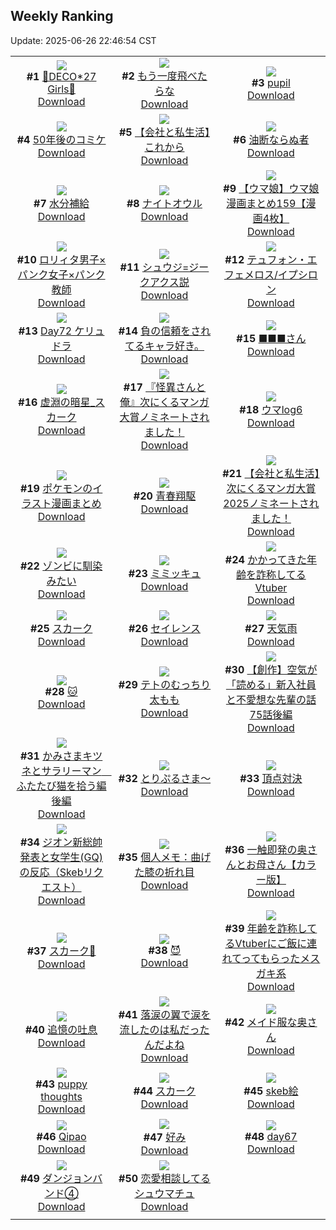 ## Weekly Ranking
Update: 2025-06-26 22:46:54 CST

|      |      |      |
| :----: | :----: | :----: |
| ![](https://i.pixiv.re/c/240x480/img-master/img/2025/06/20/00/00/12/131749513_p0_master1200.jpg)<br>**#1** [💜DECO*27 Girls🩷](https://www.pixiv.net/artworks/131749513)<br>[Download](https://i.pixiv.re/img-original/img/2025/06/20/00/00/12/131749513_p0.jpg) | ![](https://i.pixiv.re/c/240x480/img-master/img/2025/06/20/07/30/04/131758416_p0_master1200.jpg)<br>**#2** [もう一度飛べたらな](https://www.pixiv.net/artworks/131758416)<br>[Download](https://i.pixiv.re/img-original/img/2025/06/20/07/30/04/131758416_p0.jpg) | ![](https://i.pixiv.re/c/240x480/img-master/img/2025/06/19/00/00/11/131715282_p0_master1200.jpg)<br>**#3** [pupil](https://www.pixiv.net/artworks/131715282)<br>[Download](https://i.pixiv.re/img-original/img/2025/06/19/00/00/11/131715282_p0.jpg) |
| ![](https://i.pixiv.re/c/240x480/img-master/img/2025/06/22/03/58/06/131799736_p0_master1200.jpg)<br>**#4** [50年後のコミケ](https://www.pixiv.net/artworks/131799736)<br>[Download](https://i.pixiv.re/img-original/img/2025/06/22/03/58/06/131799736_p0.jpg) | ![](https://i.pixiv.re/c/240x480/img-master/img/2025/06/20/12/00/25/131762792_p0_master1200.jpg)<br>**#5** [【会社と私生活】これから](https://www.pixiv.net/artworks/131762792)<br>[Download](https://i.pixiv.re/img-original/img/2025/06/20/12/00/25/131762792_p0.jpg) | ![](https://i.pixiv.re/c/240x480/img-master/img/2025/06/20/19/40/27/131773585_p0_master1200.jpg)<br>**#6** [油断ならぬ者](https://www.pixiv.net/artworks/131773585)<br>[Download](https://i.pixiv.re/img-original/img/2025/06/20/19/40/27/131773585_p0.jpg) |
| ![](https://i.pixiv.re/c/240x480/img-master/img/2025/06/19/20/30/01/131740799_p0_master1200.jpg)<br>**#7** [水分補給](https://www.pixiv.net/artworks/131740799)<br>[Download](https://i.pixiv.re/img-original/img/2025/06/19/20/30/01/131740799_p0.png) | ![](https://i.pixiv.re/c/240x480/img-master/img/2025/06/20/07/02/14/131757972_p0_master1200.jpg)<br>**#8** [ナイトオウル](https://www.pixiv.net/artworks/131757972)<br>[Download](https://i.pixiv.re/img-original/img/2025/06/20/07/02/14/131757972_p0.jpg) | ![](https://i.pixiv.re/c/240x480/img-master/img/2025/06/20/00/00/31/131749649_p0_master1200.jpg)<br>**#9** [【ウマ娘】ウマ娘漫画まとめ159【漫画4枚】](https://www.pixiv.net/artworks/131749649)<br>[Download](https://i.pixiv.re/img-original/img/2025/06/20/00/00/31/131749649_p0.jpg) |
| ![](https://i.pixiv.re/c/240x480/img-master/img/2025/06/20/11/30/09/131762213_p0_master1200.jpg)<br>**#10** [ロリィタ男子×パンク女子×パンク教師](https://www.pixiv.net/artworks/131762213)<br>[Download](https://i.pixiv.re/img-original/img/2025/06/20/11/30/09/131762213_p0.jpg) | ![](https://i.pixiv.re/c/240x480/img-master/img/2025/06/20/00/00/03/131749449_p0_master1200.jpg)<br>**#11** [シュウジ=ジークアクス説](https://www.pixiv.net/artworks/131749449)<br>[Download](https://i.pixiv.re/img-original/img/2025/06/20/00/00/03/131749449_p0.png) | ![](https://i.pixiv.re/c/240x480/img-master/img/2025/06/20/00/00/22/131749597_p0_master1200.jpg)<br>**#12** [テュフォン・エフェメロス/イプシロン](https://www.pixiv.net/artworks/131749597)<br>[Download](https://i.pixiv.re/img-original/img/2025/06/20/00/00/22/131749597_p0.jpg) |
| ![](https://i.pixiv.re/c/240x480/img-master/img/2025/06/20/00/00/18/131749572_p0_master1200.jpg)<br>**#13** [Day72 ケリュドラ](https://www.pixiv.net/artworks/131749572)<br>[Download](https://i.pixiv.re/img-original/img/2025/06/20/00/00/18/131749572_p0.jpg) | ![](https://i.pixiv.re/c/240x480/img-master/img/2025/06/20/09/01/31/131747432_p0_master1200.jpg)<br>**#14** [負の信頼をされてるキャラ好き。](https://www.pixiv.net/artworks/131747432)<br>[Download](https://i.pixiv.re/img-original/img/2025/06/20/09/01/31/131747432_p0.jpg) | ![](https://i.pixiv.re/c/240x480/img-master/img/2025/06/20/11/12/32/131761930_p0_master1200.jpg)<br>**#15** [■■■さん](https://www.pixiv.net/artworks/131761930)<br>[Download](https://i.pixiv.re/img-original/img/2025/06/20/11/12/32/131761930_p0.jpg) |
| ![](https://i.pixiv.re/c/240x480/img-master/img/2025/06/19/00/19/08/131716466_p0_master1200.jpg)<br>**#16** [虚淵の暗星_スカーク](https://www.pixiv.net/artworks/131716466)<br>[Download](https://i.pixiv.re/img-original/img/2025/06/19/00/19/08/131716466_p0.png) | ![](https://i.pixiv.re/c/240x480/img-master/img/2025/06/20/20/34/36/131775663_p0_master1200.jpg)<br>**#17** [『怪異さんと俺』次にくるマンガ大賞ノミネートされました！](https://www.pixiv.net/artworks/131775663)<br>[Download](https://i.pixiv.re/img-original/img/2025/06/20/20/34/36/131775663_p0.jpg) | ![](https://i.pixiv.re/c/240x480/img-master/img/2025/06/20/09/36/10/131760405_p0_master1200.jpg)<br>**#18** [ウマlog6](https://www.pixiv.net/artworks/131760405)<br>[Download](https://i.pixiv.re/img-original/img/2025/06/20/09/36/10/131760405_p0.jpg) |
| ![](https://i.pixiv.re/c/240x480/img-master/img/2025/06/20/00/01/03/131749768_p0_master1200.jpg)<br>**#19** [ポケモンのイラスト漫画まとめ](https://www.pixiv.net/artworks/131749768)<br>[Download](https://i.pixiv.re/img-original/img/2025/06/20/00/01/03/131749768_p0.jpg) | ![](https://i.pixiv.re/c/240x480/img-master/img/2025/06/20/19/36/17/131773449_p0_master1200.jpg)<br>**#20** [青春翔駆](https://www.pixiv.net/artworks/131773449)<br>[Download](https://i.pixiv.re/img-original/img/2025/06/20/19/36/17/131773449_p0.jpg) | ![](https://i.pixiv.re/c/240x480/img-master/img/2025/06/20/11/30/02/131762204_p0_master1200.jpg)<br>**#21** [【会社と私生活】次にくるマンガ大賞2025ノミネートされました！](https://www.pixiv.net/artworks/131762204)<br>[Download](https://i.pixiv.re/img-original/img/2025/06/20/11/30/02/131762204_p0.jpg) |
| ![](https://i.pixiv.re/c/240x480/img-master/img/2025/06/21/01/43/58/131788382_p0_master1200.jpg)<br>**#22** [ゾンビに馴染みたい](https://www.pixiv.net/artworks/131788382)<br>[Download](https://i.pixiv.re/img-original/img/2025/06/21/01/43/58/131788382_p0.png) | ![](https://i.pixiv.re/c/240x480/img-master/img/2025/06/20/22/22/25/131780399_p0_master1200.jpg)<br>**#23** [ミミッキュ](https://www.pixiv.net/artworks/131780399)<br>[Download](https://i.pixiv.re/img-original/img/2025/06/20/22/22/25/131780399_p0.png) | ![](https://i.pixiv.re/c/240x480/img-master/img/2025/06/20/21/11/42/131777410_p0_master1200.jpg)<br>**#24** [かかってきた年齢を詐称してるVtuber](https://www.pixiv.net/artworks/131777410)<br>[Download](https://i.pixiv.re/img-original/img/2025/06/20/21/11/42/131777410_p0.jpg) |
| ![](https://i.pixiv.re/c/240x480/img-master/img/2025/06/20/13/57/00/131765057_p0_master1200.jpg)<br>**#25** [スカーク](https://www.pixiv.net/artworks/131765057)<br>[Download](https://i.pixiv.re/img-original/img/2025/06/20/13/57/00/131765057_p0.jpg) | ![](https://i.pixiv.re/c/240x480/img-master/img/2025/06/20/03/36/00/131755203_p0_master1200.jpg)<br>**#26** [セイレンス](https://www.pixiv.net/artworks/131755203)<br>[Download](https://i.pixiv.re/img-original/img/2025/06/20/03/36/00/131755203_p0.jpg) | ![](https://i.pixiv.re/c/240x480/img-master/img/2025/06/20/00/19/14/131750649_p0_master1200.jpg)<br>**#27** [天気雨](https://www.pixiv.net/artworks/131750649)<br>[Download](https://i.pixiv.re/img-original/img/2025/06/20/00/19/14/131750649_p0.jpg) |
| ![](https://i.pixiv.re/c/240x480/img-master/img/2025/06/20/18/35/19/131771361_p0_master1200.jpg)<br>**#28** [🐱](https://www.pixiv.net/artworks/131771361)<br>[Download](https://i.pixiv.re/img-original/img/2025/06/20/18/35/19/131771361_p0.jpg) | ![](https://i.pixiv.re/c/240x480/img-master/img/2025/06/19/00/00/11/131715276_p0_master1200.jpg)<br>**#29** [テトのむっちり太もも](https://www.pixiv.net/artworks/131715276)<br>[Download](https://i.pixiv.re/img-original/img/2025/06/19/00/00/11/131715276_p0.png) | ![](https://i.pixiv.re/c/240x480/img-master/img/2025/06/19/17/58/14/131735558_p0_master1200.jpg)<br>**#30** [【創作】空気が「読める」新入社員と不愛想な先輩の話75話後編](https://www.pixiv.net/artworks/131735558)<br>[Download](https://i.pixiv.re/img-original/img/2025/06/19/17/58/14/131735558_p0.jpg) |
| ![](https://i.pixiv.re/c/240x480/img-master/img/2025/06/20/12/01/38/131762888_p0_master1200.jpg)<br>**#31** [かみさまキツネとサラリーマン　ふたたび猫を拾う編 後編](https://www.pixiv.net/artworks/131762888)<br>[Download](https://i.pixiv.re/img-original/img/2025/06/20/12/01/38/131762888_p0.jpg) | ![](https://i.pixiv.re/c/240x480/img-master/img/2025/06/21/00/18/56/131785540_p0_master1200.jpg)<br>**#32** [とりぷるさま〜](https://www.pixiv.net/artworks/131785540)<br>[Download](https://i.pixiv.re/img-original/img/2025/06/21/00/18/56/131785540_p0.png) | ![](https://i.pixiv.re/c/240x480/img-master/img/2025/06/20/00/00/19/131749583_p0_master1200.jpg)<br>**#33** [頂点対決](https://www.pixiv.net/artworks/131749583)<br>[Download](https://i.pixiv.re/img-original/img/2025/06/20/00/00/19/131749583_p0.jpg) |
| ![](https://i.pixiv.re/c/240x480/img-master/img/2025/06/20/07/18/28/131758243_p0_master1200.jpg)<br>**#34** [ジオン新総帥発表と女学生(GQ)の反応（Skebリクエスト）](https://www.pixiv.net/artworks/131758243)<br>[Download](https://i.pixiv.re/img-original/img/2025/06/20/07/18/28/131758243_p0.png) | ![](https://i.pixiv.re/c/240x480/img-master/img/2025/06/19/06/00/07/131722873_p0_master1200.jpg)<br>**#35** [個人メモ：曲げた膝の折れ目](https://www.pixiv.net/artworks/131722873)<br>[Download](https://i.pixiv.re/img-original/img/2025/06/19/06/00/07/131722873_p0.jpg) | ![](https://i.pixiv.re/c/240x480/img-master/img/2025/06/20/00/03/40/131750030_p0_master1200.jpg)<br>**#36** [一触即発の奥さんとお母さん【カラー版】](https://www.pixiv.net/artworks/131750030)<br>[Download](https://i.pixiv.re/img-original/img/2025/06/20/00/03/40/131750030_p0.jpg) |
| ![](https://i.pixiv.re/c/240x480/img-master/img/2025/06/19/01/02/47/131717936_p0_master1200.jpg)<br>**#37** [スカーク🎨](https://www.pixiv.net/artworks/131717936)<br>[Download](https://i.pixiv.re/img-original/img/2025/06/19/01/02/47/131717936_p0.jpg) | ![](https://i.pixiv.re/c/240x480/img-master/img/2025/06/20/00/00/14/131749539_p0_master1200.jpg)<br>**#38** [😈](https://www.pixiv.net/artworks/131749539)<br>[Download](https://i.pixiv.re/img-original/img/2025/06/20/00/00/14/131749539_p0.png) | ![](https://i.pixiv.re/c/240x480/img-master/img/2025/06/19/21/13/26/131742692_p0_master1200.jpg)<br>**#39** [年齢を詐称してるVtuberにご飯に連れてってもらったメスガキ系](https://www.pixiv.net/artworks/131742692)<br>[Download](https://i.pixiv.re/img-original/img/2025/06/19/21/13/26/131742692_p0.png) |
| ![](https://i.pixiv.re/c/240x480/img-master/img/2025/06/20/00/00/13/131749529_p0_master1200.jpg)<br>**#40** [追憶の吐息](https://www.pixiv.net/artworks/131749529)<br>[Download](https://i.pixiv.re/img-original/img/2025/06/20/00/00/13/131749529_p0.jpg) | ![](https://i.pixiv.re/c/240x480/img-master/img/2025/06/19/21/17/09/131742860_p0_master1200.jpg)<br>**#41** [落涙の翼で涙を流したのは私だったんだよね](https://www.pixiv.net/artworks/131742860)<br>[Download](https://i.pixiv.re/img-original/img/2025/06/19/21/17/09/131742860_p0.jpg) | ![](https://i.pixiv.re/c/240x480/img-master/img/2025/06/19/00/00/15/131715318_p0_master1200.jpg)<br>**#42** [メイド服な奥さん](https://www.pixiv.net/artworks/131715318)<br>[Download](https://i.pixiv.re/img-original/img/2025/06/19/00/00/15/131715318_p0.jpg) |
| ![](https://i.pixiv.re/c/240x480/img-master/img/2025/06/20/06/26/15/131757360_p0_master1200.jpg)<br>**#43** [puppy thoughts](https://www.pixiv.net/artworks/131757360)<br>[Download](https://i.pixiv.re/img-original/img/2025/06/20/06/26/15/131757360_p0.jpg) | ![](https://i.pixiv.re/c/240x480/img-master/img/2025/06/19/00/01/03/131715511_p0_master1200.jpg)<br>**#44** [スカーク](https://www.pixiv.net/artworks/131715511)<br>[Download](https://i.pixiv.re/img-original/img/2025/06/19/00/01/03/131715511_p0.jpg) | ![](https://i.pixiv.re/c/240x480/img-master/img/2025/06/20/22/52/43/131781544_p0_master1200.jpg)<br>**#45** [skeb絵](https://www.pixiv.net/artworks/131781544)<br>[Download](https://i.pixiv.re/img-original/img/2025/06/20/22/52/43/131781544_p0.png) |
| ![](https://i.pixiv.re/c/240x480/img-master/img/2025/06/19/00/00/51/131715482_p0_master1200.jpg)<br>**#46** [Qipao](https://www.pixiv.net/artworks/131715482)<br>[Download](https://i.pixiv.re/img-original/img/2025/06/19/00/00/51/131715482_p0.png) | ![](https://i.pixiv.re/c/240x480/img-master/img/2025/06/21/18/33/38/131810485_p0_master1200.jpg)<br>**#47** [好み](https://www.pixiv.net/artworks/131810485)<br>[Download](https://i.pixiv.re/img-original/img/2025/06/21/18/33/38/131810485_p0.jpg) | ![](https://i.pixiv.re/c/240x480/img-master/img/2025/06/19/02/45/32/131720402_p0_master1200.jpg)<br>**#48** [day67](https://www.pixiv.net/artworks/131720402)<br>[Download](https://i.pixiv.re/img-original/img/2025/06/19/02/45/32/131720402_p0.jpg) |
| ![](https://i.pixiv.re/c/240x480/img-master/img/2025/06/21/13/34/23/131802074_p0_master1200.jpg)<br>**#49** [ダンジョンバンド④](https://www.pixiv.net/artworks/131802074)<br>[Download](https://i.pixiv.re/img-original/img/2025/06/21/13/34/23/131802074_p0.jpg) | ![](https://i.pixiv.re/c/240x480/img-master/img/2025/06/20/17/13/11/131768983_p0_master1200.jpg)<br>**#50** [恋愛相談してるシュウマチュ](https://www.pixiv.net/artworks/131768983)<br>[Download](https://i.pixiv.re/img-original/img/2025/06/20/17/13/11/131768983_p0.jpg) |
|      |
